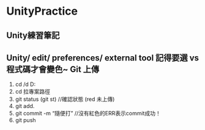 # UnityPractice
Unity練習筆記
----
Unity/ edit/ preferences/ external tool 記得要選 vs 程式碼才會變色~
Git 上傳
----
1. cd /d D:
2. cd 拉專案路徑
3. git status (git st) //確認狀態 (red 未上傳)
4. git add.
5. git commit -m “隨便打” //沒有紅色的ERR表示commit成功！
6. git push
